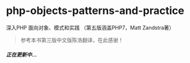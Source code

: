 # php-objects-patterns-and-practice
深入PHP 面向对象、模式和实践 （第五版涵盖PHP7，Matt Zandstra著）

> 参考本书第三版中文版陈浩翻译，在此感谢！

##### 正在更新中...